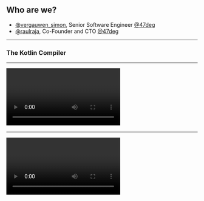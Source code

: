 ## Who are we?

- [@vergauwen_simon](https://twitter.com/vergauwen_simon), Senior Software Engineer [@47deg](https://twitter.com/47deg)
- [@raulraja](https://twitter.com/raulraja), Co-Founder and CTO [@47deg](https://twitter.com/47deg)

---

### The Kotlin Compiler

---


<video data-autoplay>
   <source src="../css/videos/compil_1.mp4" type="video/mp4"> Your browser does not support the video tag.
</video>

---

<video data-autoplay>

   <source src="../css/videos/compil_2.mp4" type="video/mp4"> Your browser does not support the video tag.
</video>

---

<video data-autoplay>
   <source src="../css/videos/compil_3.mp4" type="video/mp4"> Your browser does not support the video tag.
</video>

---

<video data-autoplay>
   <source src="../css/videos/compil_4.mp4" type="video/mp4"> Your browser does not support the video tag.
</video>

---

<video data-autoplay>
   <source src="../css/videos/compil_5.mp4" type="video/mp4"> Your browser does not support the video tag.
</video>

---

<video data-autoplay>
   <source src="../css/videos/compil_6.mp4" type="video/mp4"> Your browser does not support the video tag.
</video>

---

### Arrow meta  

---

<video data-autoplay>
   <source src="../css/videos/arrow-meta_1.mp4" type="video/mp4"> Your browser does not support the video tag.
</video>

---

<video data-autoplay>
   <source src="../css/videos/arrow-meta_2.mp4" type="video/mp4"> Your browser does not support the video tag.
</video>

Note:
AST is modelled as the PSI model whichs IDEA uses, due to this the compiler can use the same APIs as IDEA.
In the compiler the PSI library is shadowed to achieve the code re-use.

---

<video data-autoplay>
   <source src="../css/videos/arrow-meta_3.mp4" type="video/mp4"> Your browser does not support the video tag.
</video>

Note:
 - Resolution (Tree of descriptors which have pointers back to the original AST/PSI structure)
    - I.e. IntelliJ and Codegen can use this to render code or tooling

---

<video data-autoplay>
   <source src="../css/videos/arrow-meta_4.mp4" type="video/mp4"> Your browser does not support the video tag.
</video>

Note:
 - Data flow management (smart cast, contracts etc)
 - Typechecking (isSubtypeOf, isEqualTypes)
   => where constraints are consumed by the typechecker and that information dissapears from KtElement -> Descriptors

---

<video data-autoplay>
   <source src="../css/videos/arrow-meta_5.mp4" type="video/mp4"> Your browser does not support the video tag.
</video>

---

<video data-autoplay>
   <source src="../css/videos/arrow-meta_6.mp4" type="video/mp4"> Your browser does not support the video tag.
</video>

Note:
- IR: incomplete at this point
- ASM or native platform back-ends

---

### Config

| Usage  | CLI  | IDE  |
|---|---|---|
| updateConfig | ✓ | ✓ |
| storageComponent | ✓ | ✓ |
| enableIr | ✓ | x |

---

### Analysis

| Usage  | CLI  | IDE  |
|---|---|---|
| additionalSources | ✓ | ✓ |
| analysis | ✓ | ✓ |
| suppressDiagnostic | ✓ | ✓ |

---

### Resolve

| Usage  | CLI  | IDE  |
|---|---|---|
| declarationAttributeAlterer | ✓ | ✓ |
| packageFragmentProvider | ✓ | ✓ |
| syntheticResolver | ✓ | ✓ |
| syntheticScopes | x | ✓ |

---

### Codegen - IR

| Usage  | CLI  | IDE  |
|---|---|---|
| IrGeneration | ✓ | x |
| irClass | ✓ | x |
| irFunction | ✓ | x |
| irBody  | ✓ | x |

---

### Codegen - IR

```kotlin
FUN name:flatMap visibility:public modality:FINAL <B> ($this:<root>.IO<A of <root>.IO>, f:kotlin.Function1<A of <root>.IO, <root>.IO<B of <root>.IO.flatMap>>) returnType:<root>.IO<B of <root>.IO.flatMap> 
  TYPE_PARAMETER name:B index:0 variance: superTypes:[kotlin.Any?]
  $this: VALUE_PARAMETER name:<this> type:<root>.IO<A of <root>.IO> 
  VALUE_PARAMETER name:f index:0 type:kotlin.Function1<A of <root>.IO, <root>.IO<B of <root>.IO.flatMap>> 
  BLOCK_BODY
    RETURN type=kotlin.Nothing from='public final fun flatMap <B> (f: kotlin.Function1<A of <root>.IO, <root>.IO<B of <root>.IO.flatMap>>): <root>.IO<B of <root>.IO.flatMap> declared in <root>.IO'
      CALL 'public abstract fun invoke (p1: P1 of kotlin.Function1): R of kotlin.Function1 declared in kotlin.Function1' type=<root>.IO<B of <root>.IO.flatMap> origin=INVOKE
        $this: GET_VAR 'f: kotlin.Function1<A of <root>.IO, <root>.IO<B of <root>.IO.flatMap>> declared in <root>.IO.flatMap' type=kotlin.Function1<A of <root>.IO, <root>.IO<B of <root>.IO.flatMap>> origin=VARIABLE_AS_FUNCTION
        p1: CALL 'public final fun <get-value> (): A of <root>.IO declared in <root>.IO' type=A of <root>.IO origin=GET_PROPERTY
          $this: GET_VAR '<this>: <root>.IO<A of <root>.IO> declared in <root>.IO.flatMap' type=<root>.IO<A of <root>.IO> origin=null
```

---

### Codegen - ASM

| Usage  | CLI  | IDE  |
|---|---|---|
| IrGeneration | ✓ | x |
| irClass | ✓ | x |
| irFunction | ✓ | x |
| irBody  | ✓ | x |

---

### Common community compiler plugins

<!-- .slide: class="long-list" -->

- Kotlinx Serialization
- Kotlin Spring integration
- SQLDelight
- Kotlin Android Extensions / Parcelize
- AllOpen / No-arg / Sam with Receivers 
- Kotlin JPA Support
- Jetpack Compose

---

### Issues we faced

- Error prone: same logic needs to be repeated N times with different models
- No code reuse between CLI and IDE
- Lower level API than Meta's low level apis
- No documentation (for compiler or plugins)
- No generalized testing strategy

---

Arrow Meta solves all that!

---

### Arrow Meta features

- Compiler tree transformations (Quote templates)
- IR interception
- Analysis & Resolution interception
- Change compiler config
- Automatic synthetic descriptors for IDE
- IDE plugin DSL

---

### Quote templates

```kotlin
val Meta.comprehensions: Plugin
  get() =
    "comprehensions" { // Plugin name
      ...
    }
```

---

### Quote templates

```kotlin
val Meta.comprehensions: Plugin
  get() =
    "comprehensions" { // Plugin name
      meta( // List of compiler phases to intercept
        quote(KtDotQualifiedExpression::containsFxBlock) { original ->
         ...
        }
      )
    }
```

---

### Quote templates

```kotlin
val Meta.comprehensions: Plugin
  get() =
    "comprehensions" { // Plugin name
      meta( // List of compiler phases to intercept
        quote(KtDotQualifiedExpression::containsFxBlock) { original ->
          Transform.replace(
            replacing = original,
            newDeclaration = toFlatMap(fxExpression)
          )
        }
      )
    }
```

---

### Template <-> KtElement (Psi)

```kotlin
private fun ElementScope.toFlatMap(
  bind: KtProperty, 
  remaining: List<KtExpression>): Scope<KtExpression> {
  val target = bind.delegateExpression
  val targetSource = when {
    target.containsNestedFxBlock() -> delegationToFlatMap(target)
    else -> target.text
  }
  val argName = bind.name
  val typeName = bind.typeReference?.let { ": ${it.text}" } ?: ""
  return """|${targetSource}.flatMap { $argName $typeName -> 
            |  ${toFlatMap(remaining)}  
            |}""".expression
}
```

---

### Bring your features to the editor

```kotlin
val IdeMetaPlugin.comprehensionsIdePlugin: Plugin
  get() = "ComprehensionsIdePlugin" {
    meta(
      addLineMarkerProvider(
        icon = ArrowIcons.BIND,
        message = "Teach your users about this feature",
        matchOn = { (it as? KtExpression)?.isBinding() == true }
      )
    )
  }
```

---

<video>
   <source src="../css/videos/comprehensions-ide.mp4" type="video/mp4"> Your browser does not support the video tag.
</video>

---

### Use cases

 - Automated refactoring tools [Scalafix](https://github.com/scalacenter/scalafix)
 - Documentation tooling - runnable docs in the IDE
 - Type Search engine [Hoogle](https://hoogle.haskell.org/)
 - KEEP proposal prototyping
 - Compile time DI libraries
 - Codebase linting

---

Some plugins coming out in November in the Meta Alpha release

---

### The future of Arrow

---

#### Higher Kinded Types
 
```diff
- class ForOption private constructor() { companion object }
- typealias OptionOf<A> = arrow.Kind<ForOption, A>
- inline fun <A> OptionOf<A>.fix(): Option<A> =
-   this as Option<A>
- @higherkind class Option<A> : OptionOf<A>
+ @higherkind class Option<A>
```

---

### Higher Kinded Types

```diff
  val x: OptionOf<Int> = 1.some()
- val y: Option<Int> = x.fix()
+ val y: Option<Int> = x
```

---

### Optics

```diff
-gist.copy(
-  owner = gist.owner.copy(
-    login = gist.owner.login.toUpperCase()
-  )
-)
+Gist.owner.login.modify(gist, String::toUpperCase)
```

---

### Comprehensions

```diff
-service1().flatMap { result1 ->
-  service2(result1).flatMap { result2 ->
-    service3(result2).map { result3 ->
-       Result(result3)
-    }
-  }
-}
+val result1 by service1()
+val result2 by service2(result1)
+val result3 by service3(result2)
+Result(result3)
```

---

#### Type classes

```diff
-fun <A, G, B> OptionOf<A>.traverse(GA: Applicative<G>, f: (A) -> Kind<G, B>): Kind<G, Option<B>> =
-  GA.run {
-    fix().fold({ just(None) }, { f(it).map { Some(it) } })
-  }
+fun <A, G, B> Option<A>.traverse(GA: Applicative<G> = with, f: (A) -> Kind<G, B>): Kind<G, Option<B>> =
+  fold({ just(None) }, { f(it).map { Some(it) } })
```

---

### Type classes

```diff
data class GithubUser(val id: Int)

val ids = listOf(1, 2, 3, 4).k()
fun getUser(id: Int): IO<GithubUser> = IO { GithubUser(id) }

-val result = ids.traverse(IO.applicative(), ::getUser).fix()
+val result = ids.traverse(::getUser)
```

---

### Purity

SS or Video

---

#### Many more

 - Union types
 - Intersection types
 - type refinement
 - poly functions
 - Macros
 - ...

---

<!-- .slide: class="long-list" -->

## Thanks!

![Arrow Meta team](css/images/arrow-meta-team.png)

---

## Thanks!
 Kotlin Compiler team and Community that helped us [slack.kotlinlang.org](https://slack.kotlinlang.org) #arrow-meta #compiler #lang-proposals 

---

## Thanks!

![47 Degrees](css/images/47deg-logo.png) 

### 47 Degrees for sponsoring and pushing the development of Meta and Arrow 

---

### Thanks to everyone that makes Λrrow and Kotlin possible!

<video data-autoplay data-loop>
   <source src="../css/videos/photos-loop.mp4" type="video/mp4"> Your browser does not support the video tag.
</video>

---

### Thanks to everyone that makes Λrrow and Kotlin possible!

![Contributors](css/images/contributors.png)

